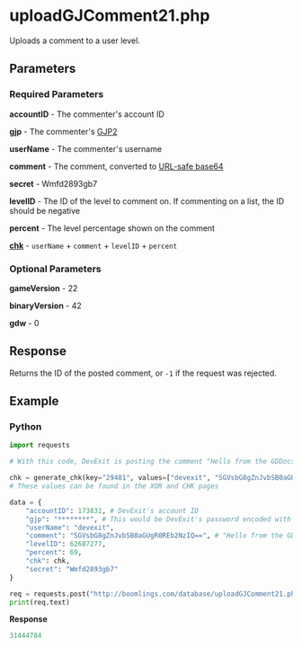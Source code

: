 # uploadGJComment21.php

Uploads a comment to a user level.

## Parameters

### Required Parameters

**accountID** - The commenter's account ID

**gjp** - The commenter's [GJP2](/topics/encryption/gjp.md)

**userName** - The commenter's username

**comment** - The comment, converted to [URL-safe base64](/topics/encryption/base64)

**secret** - Wmfd2893gb7

**levelID** - The ID of the level to comment on. If commenting on a list, the ID should be negative

**percent** - The level percentage shown on the comment

[**chk**](/topics/encryption/chk) - `userName` + `comment` + `levelID` + `percent`

### Optional Parameters

**gameVersion** - 22

**binaryVersion** - 42

**gdw** - 0

## Response

Returns the ID of the posted comment, or `-1` if the request was rejected.

## Example

<!-- tabs:start -->

### **Python**

```py
import requests

# With this code, DevExit is posting the comment "Hello from the GDDocs!" to 62687277

chk = generate_chk(key="29481", values=["devexit", "SGVsbG8gZnJvbSB0aGUgR0REb2NzIQ==", 62687277, 69], salt="0xPT6iUrtws0J")
# These values can be found in the XOR and CHK pages

data = {
    "accountID": 173831, # DevExit's account ID
    "gjp": "********", # This would be DevExit's password encoded with GJP encryption
    "userName": "devexit",
    "comment": "SGVsbG8gZnJvbSB0aGUgR0REb2NzIQ==", # "Hello from the GDDocs!"
    "levelID": 62687277,
    "percent": 69,
    "chk": chk,
    "secret": "Wmfd2893gb7"
}

req = requests.post("http://boomlings.com/database/uploadGJComment21.php", data=data)
print(req.text)
```

**Response**
```py
31444784
```

<!-- tabs:end -->
